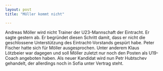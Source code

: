 ```yaml
---
layout: post
title: "Möller kommt nicht"

---
```


Andreas Möller wird nicht Trainer der U23-Mannschaft der Eintracht. Er sagte gestern ab. Er begründet diesen Schritt damit, dass er nicht die geschlossene Unterstützung des Eintracht-Vorstands gespürt habe. Peter Fischer hatte sich für Möller ausgesprochen. Unter anderem Klaus Lötzbeier war dagegen und soll Möller zuletzt nur noch den Posten als U19-Coach angeboten haben. Als neuer Kandidat wird nun Petr Hubtschev gehandelt, der allerdings noch in Sofia unter Vertrag steht.


